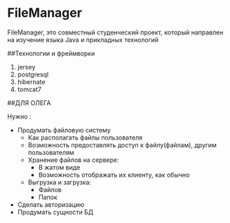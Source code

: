 # FileManager
FileManager, это совместный студенческий проект, который направлен на изучение языка Java и прикладных технологий

##Технологии и фреймворки
1. jersey
1. postgresql
1. hibernate
1. tomcat7


##ДЛЯ ОЛЕГА 

Нужно : 
* Продумать файловую систему 
    * Как располагать файлы пользователя
    * Возможность предоставлять доступ к файлу(файлам), другим пользователям
    * Хранение файлов на сервере:
        * В жатом виде
        * Возможность отображать их клиенту, как обычно
    * Выгрузка и загрузка:
        * Файлов
        * Папок
* Сделать авторизацию 
* Продумать сущности БД

